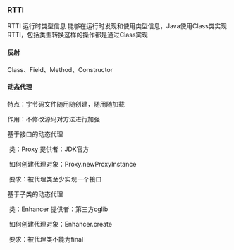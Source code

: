 ### RTTI

RTTI  运行时类型信息  能够在运行时发现和使用类型信息，Java使用Class类实现RTTI，包括类型转换这样的操作都是通过Class实现

#### 反射

Class、Field、Method、Constructor

#### 动态代理

特点：字节码文件随用随创建，随用随加载

作用：不修改源码对方法进行加强

基于接口的动态代理       

​       类：Proxy    提供者：JDK官方

​       如何创建代理对象：Proxy.newProxyInstance

​       要求：被代理类至少实现一个接口

基于子类的动态代理

   ​       类：Enhancer  提供者：第三方cglib

   ​       如何创建代理对象：Enhancer.create

   ​       要求：被代理类不能为final